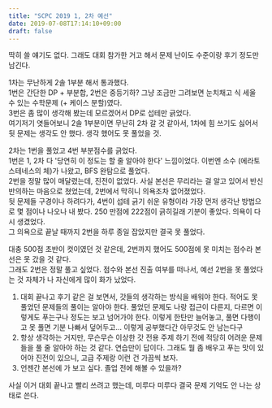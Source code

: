 ```yaml
---
title: "SCPC 2019 1, 2차 예선"
date: 2019-07-08T17:14:10+09:00
draft: false
---
```


딱히 쓸 얘기도 없다. 그래도 대회 참가한 거고 해서 문제 난이도 수준이랑 후기 정도만 남긴다.  

1차는 무난하게 2솔 1부분 해서 통과했다.  
1번은 간단한 DP + 부분합, 2번은 중등기하? 그냥 조금만 그려보면 눈치채고 식 세울 수 있는 수학문제 (+ 케이스 분할)였다.  
3번은 좀 많이 생각해 봤는데 모르겠어서 DP로 섭테만 긁었다.  
여기저기 엿들어보니 2솔 1부분이면 무난히 2차 갈 것 같아서, 1차에 힘 쓰기도 싫어서 뒷 문제는 생각도 안 했다. 생각 했어도 못 풀었을 것.  

2차는 1번을 풀었고 4번 부분점수를 긁었다.  
1번은 1, 2차 다 '당연히 이 정도는 할 줄 알아야 한다' 느낌이었다. 이번엔 소수 (에라토스테네스의 체)가 나왔고, BFS 완탐으로 풀었다.  
2번을 정말 많이 매달렸는데, 진전이 없었다. 사실 본선은 무리라는 걸 알고 있어서 반신반의하는 마음으로 쳤었는데, 2번에서 막히니 의욕조차 없어졌었다.  
뒷 문제들 구경이나 하려다가, 4번이 섭테 긁기 쉬운 유형이라 가장 먼저 생각난 방법으로 몇 점이나 나오나 내 봤다. 250 만점에 222점이 긁히길래 기분이 좋았다. 의욕이 다시 생겼었다.  
그 의욕으로 끝날 때까지 2번을 하루 종일 잡았지만 결국 못 풀었다.  

대충 500점 초반이 컷이였던 것 같은데, 2번까지 했어도 500점에 못 미치는 점수라 본선은 못 갔을 것 같다.  
그래도 2번은 정말 풀고 싶었다. 점수와 본선 진출 여부를 떠나서, 예선 2번을 못 풀었다는 것 자체가 나 자신에게 많이 화가 났었다.  

1. 대회 끝나고 후기 같은 걸 보면서, 갓들의 생각하는 방식을 배워야 한다. 적어도 못 풀었던 문제들의 풀이는 알아야 한다. 풀었던 문제도 나랑 접근이 다른지, 다르면 이렇게도 푸는구나 정도는 보고 넘어가야 한다. 이렇게 한탄만 늘어놓고, 풀면 다행이고 못 풀면 기분 나빠서 덮어두고... 이렇게 공부했다간 아무것도 안 남는다구  
2. 항상 생각하는 거지만, 무슨무슨 이상한 갓 전용 주제 하기 전에 적당히 어려운 문제들을 풀 줄 알아야 하는 것 같다. 연습만이 답이다. 그래도 뭘 좀 배우고 푸는 맛이 있어야 진전이 있으니, 고급 주제랑 이런 건 가끔씩 보자.  
3. 언젠간 본선에 가 보고 싶다. 졸업 전에 해볼 수 있을까?  

사실 이거 대회 끝나고 빨리 쓰려고 했는데, 미루다 미루다 결국 문제 기억도 안 나는 상태로 쓴다.